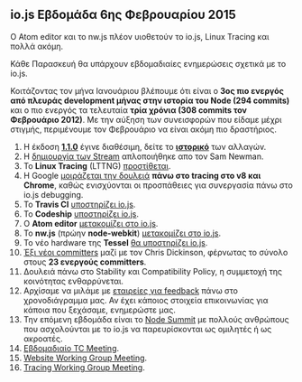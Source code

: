
## io.js Εβδομάδα 6ης Φεβρουαρίου 2015

Ο Atom editor και το nw.js πλέον υιοθετούν το io.js, Linux Tracing και πολλά ακόμη.

Κάθε Παρασκευή θα υπάρχουν εβδομαδιαίες ενημερώσεις σχετικά με το io.js.

Κοιτάζοντας τον μήνα Ιανουάριου βλέπουμε ότι είναι ο **3ος πιο ενεργός από πλευράς development μήνας στην ιστορία του Node (294 commits)** και ο πιο ενεργός τα τελευταία **τρία χρόνια (308 commits τον Φεβρουάριο 2012)**. Με την αύξηση των συνεισφορών που είδαμε μέχρι στιγμής, περιμένουμε τον Φεβρουάριο να είναι ακόμη πιο δραστήριος.

1. Η έκδοση **[1.1.0][1]** έγινε διαθέσιμη, δείτε το **[ιστορικό][2]** των αλλαγών.
2. Η [δημιουργία των Stream][3] απλοποιήθηκε απο τον Sam Newman.
3. Το **Linux Tracing** (LTTNG) [προστίθεται][4].
4. Η Google [μοιράζεται την δουλειά][5] **πάνω στο tracing στο v8 και Chrome**, καθώς ενισχύονται οι προσπάθειες για συνεργασία πάνω στο io.js debugging.
5. Το **Travis CI** [υποστηρίζει io.js][6].
6. Το **Codeship** [υποστηρίζει io.js][7].
7. Ο **Atom editor** [μετακομίζει στο io.js][8].
8. Το **nw.js** (πρώην **node-webkit**) [μετακομίζει στο io.js][9].
9. Το νέο hardware της **Tessel** [θα υποστηρίζει io.js][10].
10. [Έξι νέοι committers][11] μαζί με τον Chris Dickinson, φέρνωτας το σύνολο στους **23 ενεργούς committers**.
11. Δουλειά πάνω στο Stability και Compatibility Policy, η συμμετοχή της κοινότητας ενθαρρύνεται.
12. Αρχίσαμε να μιλάμε με [εταιρείες για feedback][12] πάνω στο χρονοδιάγραμμα μας. Αν έχει κάποιος στοιχεία επικοινωνίας για κάποια που ξεχάσαμε, ενημερώστε μας.
13. Την επόμενη εβδομάδα είναι το [Node Summit][13] με πολλούς ανθρώπους που ασχολούνται με το io.js να παρευρίσκονται ως ομιλητές ή ως ακροατές.
14. [Εβδομαδιαίο TC Meeting][14].
15. [Website Working Group Meeting][15].
16. [Tracing Working Group Meeting][16].


[1]: https://iojs.org/dist/v1.1.0/
[2]: https://github.com/iojs/io.js/blob/v1.x/CHANGELOG.md#2015-02-03-version-110-chrisdickinson
[3]: https://github.com/iojs/io.js/commit/50daee7243a3f987e1a28d93c43f913471d6885a
[4]: https://github.com/iojs/io.js/pull/702
[5]: https://github.com/iojs/io.js/issues/671#issuecomment-73191538
[6]: http://docs.travis-ci.com/user/build-environment-updates/2015-02-03/
[7]: https://codeship.com/documentation/languages/nodejs/#iojs
[8]: https://github.com/atom/atom/releases/tag/v0.177.0
[9]: https://github.com/nwjs/nw.js/issues/2742
[10]: http://blog.technical.io/post/110115579867/upcoming-hardware-from-technical-machine
[11]: https://github.com/iojs/io.js/issues/680#issuecomment-73089691
[12]: https://github.com/iojs/roadmap/issues/13
[13]: http://nodesummit.com/
[14]: https://www.youtube.com/watch?v=IhXa2FmtBI4
[15]: https://www.youtube.com/watch?v=SBJaXUA0lSY
[16]: https://www.youtube.com/watch?v=Oar2yB5SPtA